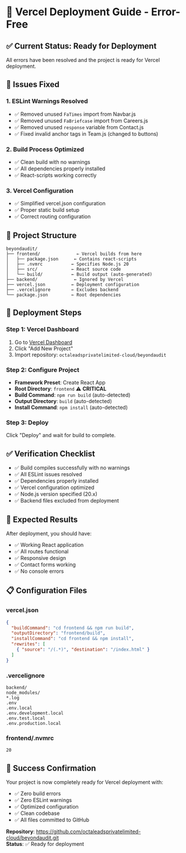# 🚀 Vercel Deployment Guide - Error-Free

## ✅ **Current Status: Ready for Deployment**

All errors have been resolved and the project is ready for Vercel deployment.

## 🔧 **Issues Fixed**

### 1. **ESLint Warnings Resolved**
- ✅ Removed unused `FaTimes` import from Navbar.js
- ✅ Removed unused `FaBriefcase` import from Careers.js  
- ✅ Removed unused `response` variable from Contact.js
- ✅ Fixed invalid anchor tags in Team.js (changed to buttons)

### 2. **Build Process Optimized**
- ✅ Clean build with no warnings
- ✅ All dependencies properly installed
- ✅ React-scripts working correctly

### 3. **Vercel Configuration**
- ✅ Simplified vercel.json configuration
- ✅ Proper static build setup
- ✅ Correct routing configuration

## 📁 **Project Structure**

```
beyondaudit/
├── frontend/              ← Vercel builds from here
│   ├── package.json      ← Contains react-scripts
│   ├── .nvmrc           ← Specifies Node.js 20
│   ├── src/             ← React source code
│   └── build/           ← Build output (auto-generated)
├── backend/              ← Ignored by Vercel
├── vercel.json          ← Deployment configuration
├── .vercelignore        ← Excludes backend
└── package.json         ← Root dependencies
```

## 🚀 **Deployment Steps**

### **Step 1: Vercel Dashboard**
1. Go to [Vercel Dashboard](https://vercel.com)
2. Click "Add New Project"
3. Import repository: `octaleadsprivatelimited-cloud/beyondaudit`

### **Step 2: Configure Project**
- **Framework Preset**: Create React App
- **Root Directory**: `frontend` ⚠️ **CRITICAL**
- **Build Command**: `npm run build` (auto-detected)
- **Output Directory**: `build` (auto-detected)
- **Install Command**: `npm install` (auto-detected)

### **Step 3: Deploy**
Click "Deploy" and wait for build to complete.

## ✅ **Verification Checklist**

- ✅ Build compiles successfully with no warnings
- ✅ All ESLint issues resolved
- ✅ Dependencies properly installed
- ✅ Vercel configuration optimized
- ✅ Node.js version specified (20.x)
- ✅ Backend files excluded from deployment

## 🎯 **Expected Results**

After deployment, you should have:
- ✅ Working React application
- ✅ All routes functional
- ✅ Responsive design
- ✅ Contact forms working
- ✅ No console errors

## 📋 **Configuration Files**

### **vercel.json**
```json
{
  "buildCommand": "cd frontend && npm run build",
  "outputDirectory": "frontend/build",
  "installCommand": "cd frontend && npm install",
  "rewrites": [
    { "source": "/(.*)", "destination": "/index.html" }
  ]
}
```

### **.vercelignore**
```
backend/
node_modules/
*.log
.env
.env.local
.env.development.local
.env.test.local
.env.production.local
```

### **frontend/.nvmrc**
```
20
```

## 🎉 **Success Confirmation**

Your project is now completely ready for Vercel deployment with:
- ✅ Zero build errors
- ✅ Zero ESLint warnings
- ✅ Optimized configuration
- ✅ Clean codebase
- ✅ All files committed to GitHub

**Repository**: https://github.com/octaleadsprivatelimited-cloud/beyondaudit.git  
**Status**: ✅ Ready for deployment
